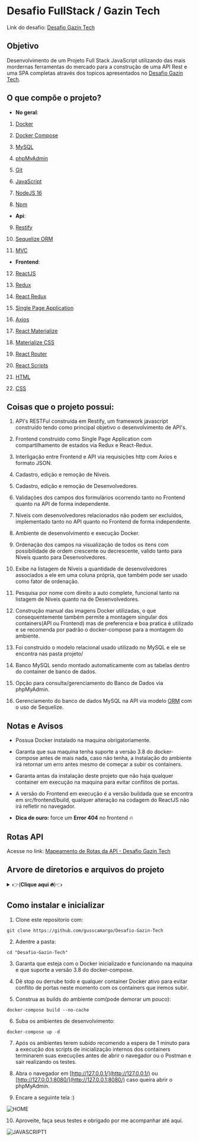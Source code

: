 
  

[Desafio Gazin Tech]:https://github.com/gazin-tech/Desafio-FullStack

  

  

# Desafio FullStack / Gazin Tech

  

  

Link do desafio: [Desafio Gazin Tech]

  

  

## Objetivo

  

  

Desenvolvimento de um Projeto Full Stack JavaScript utilizando das mais mordernas ferramentas do mercado para a construção de uma API Rest e uma SPA completas através dos topicos apresentados no [Desafio Gazin Tech].

  

  

## O que compõe o projeto?

  

- **No geral**:

  

1. [Docker](https://www.docker.com/)

  

2. [Docker Compose](https://docs.docker.com/compose/)

  

3. [MySQL](https://www.mysql.com/)

  

4. [phpMyAdmin](https://www.phpmyadmin.net/)

  

5. [Git](https://git-scm.com/)

6. [JavaScript](https://developer.mozilla.org/pt-BR/docs/Web/JavaScript)

  

7. [NodeJS 16](https://nodejs.org/en/)

  

8. [Npm](https://www.npmjs.com/)

  

  

- **Api**:

  

  

9. [Restify](http://restify.com/)

  

10. [Sequelize ORM](https://sequelize.org/v6/)

  

11. [MVC](https://www.devmedia.com.br/introducao-ao-padrao-mvc/29308)

  

  

- **Frontend**:

  

12. [ReactJS](https://pt-br.reactjs.org/)

  

13. [Redux](https://redux.js.org/)

  

14. [React Redux](https://react-redux.js.org/)

  

15. [Single Page Application](https://www.devmedia.com.br/ja-ouviu-falar-em-single-page-applications/39009)

  

16. [Axios](https://www.npmjs.com/package/axios)

  

17. [React Materialize](http://react-materialize.github.io/react-materialize/?path=/story/react-materialize--welcome)

  

18. [Materialize CSS](https://materializecss.com/)

  

19. [React Router](https://reactrouter.com/docs/en/v6/getting-started/overview)

  

20. [React Scripts](https://create-react-app.dev/)

21. [HTML](https://developer.mozilla.org/pt-BR/docs/Web/HTML)

22. [CSS](https://developer.mozilla.org/pt-BR/docs/Web/CSS)

  

  

## Coisas que o projeto possui:

  

  

1. API's RESTFul construída em Restify, um framework javascript construído tendo como principal objetivo o desenvolvimento de API's.

  

2. Frontend construido como Single Page Application com compartilhamento de estados via Redux e React-Redux.

  

3. Interligação entre Frontend e API via requisições http com Axios e formato JSON.

  

4. Cadastro, edição e remoção de Níveis.

  

5. Cadastro, edição e remoção de Desenvolvedores.

  

6. Validações dos campos dos formulários ocorrendo tanto no Frontend quanto na API de forma independente.

  

7. Níveis com desenvolvedores relacionados não podem ser excluídos, implementado tanto no API quanto no Frontend de forma independente.

  

8. Ambiente de desenvolvimento e execução Docker.

  

9. Ordenação dos campos na visualização de todos os itens com possibilidade de ordem crescente ou decrescente, valido tanto para Níveis quanto para Desenvolvedores.

  

10. Exibe na listagem de Níveis a quantidade de desenvolvedores associados a ele em uma coluna própria, que também pode ser usado como fator de ordenação.

  

11. Pesquisa por nome com direito a auto complete, funcional tanto na listagem de Níveis quanto na de Desenvolvedores.

  

12. Construção manual das imagens Docker utilizadas, o que consequentemente também permite a montagem singular dos containers(API ou Frontend) mas de preferencia e boa pratica é utilizado e se recomenda por padrão o docker-compose para a montagem do ambiente.

  

13. Foi construido o modelo relacional usado utilizado no MySQL e ele se encontra nas pasta projeto/

  

14. Banco MySQL sendo montado automaticamente com as tabelas dentro do container de banco de dados.

  

15. Opção para consulta/gerenciamento do Banco de Dados via phpMyAdmin.

  

16. Gerenciamento do banco de dados MySQL na API via modelo [ORM](https://www.devmedia.com.br/tecnicas-de-mapeamento-objeto-relacional-revista-sql-magazine-40/6980) com o uso de Sequelize.

  

  

## Notas e Avisos

  

- Possua Docker instalado na maquina obrigatoriamente.

  

- Garanta que sua maquina tenha suporte a versão 3.8 do docker-compose antes de mais nada, caso não tenha, a instalação do ambiente irá retornar um erro antes mesmo de começar a subir os containers.

  

- Garanta antas da instalação deste projeto que não haja qualquer container em execução na maquina para evitar conflitos de portas.

  

- A versão do Frontend em execução é a versão buildada que se encontra em src/frontend/build, qualquer alteração na codagem do ReactJS não irá refletir no navegador.

  

- **Dica de ouro:** force um **Error 404** no frontend 🔥

  

## Rotas API

  

  

Acesse no link: [Mapeamento de Rotas da API - Desafio Gazin Tech](https://documenter.getpostman.com/view/2302068/UVRHj3g7)


## Arvore de diretorios e arquivos do projeto
<details>
  <summary>👉(<strong>Clique aqui 🔥</strong>)👈</summary>

```
├── README.md
├── builds
│   ├── nodejs_api.Dockerfile
│   └── nodejs_frontend.Dockerfile
├── desafio
│   └── README.md
├── docker-compose.yml
├── projeto
│   ├── Modelo Relacional.mwb
│   └── Modelo Relacional.mwb.bak
├── sql
│   └── dump.sql
└── src
    ├── api
    │   ├── app.js
    │   ├── config
    │   │   └── connectionBD.js
    │   ├── controllers
    │   │   ├── desenvolvedorController.js
    │   │   └── nivelController.js
    │   ├── middleware
    │   │   └── cors.js
    │   ├── models
    │   │   ├── desenvolvedor.js
    │   │   └── nivel.js
    │   ├── package.json
    │   └── routes
    │       ├── desenvolvedor.js
    │       └── nivel.js
    └── frontend
        ├── README.md
        ├── build
        │   ├── asset-manifest.json
        │   ├── css
        │   │   └── materialize.min.css
        │   ├── index.html
        │   ├── manifest.json
        │   ├── robots.txt
        │   └── static
        │       ├── css
        │       │   ├── main.311a51d9.css
        │       │   └── main.311a51d9.css.map
        │       └── js
        │           ├── 787.774729bc.chunk.js
        │           ├── 787.774729bc.chunk.js.map
        │           ├── main.0a926070.js
        │           ├── main.0a926070.js.LICENSE.txt
        │           └── main.0a926070.js.map
        ├── package-lock.json
        ├── package.json
        ├── public
        │   ├── css
        │   │   └── materialize.min.css
        │   ├── index.html
        │   ├── manifest.json
        │   └── robots.txt
        └── src
            ├── App.jsx
            ├── bd.js
            ├── components
            │   ├── Acoes.jsx
            │   ├── AddButton.jsx
            │   ├── Content.jsx
            │   ├── Desenvolvedor
            │   │   ├── DesenvolvedorForm.jsx
            │   │   └── DesenvolvedorRowTable.jsx
            │   ├── Head.jsx
            │   ├── Header
            │   │   ├── Header.jsx
            │   │   ├── Navbar.jsx
            │   │   └── index.jsx
            │   ├── Nivel
            │   │   ├── NivelForm.jsx
            │   │   └── NivelRowTable.jsx
            │   └── Table
            │       ├── Head.jsx
            │       ├── Table.jsx
            │       └── index.jsx
            ├── index.js
            ├── pages
            │   ├── Desenvolvedor
            │   │   ├── DesenvolvedorCreate.jsx
            │   │   ├── DesenvolvedorPage.jsx
            │   │   └── index.jsx
            │   ├── Error
            │   │   ├── NotFound404Page.css
            │   │   └── NotFound404Page.jsx
            │   ├── Home.jsx
            │   └── Nivel
            │       ├── NivelCreate.jsx
            │       ├── NivelPage.jsx
            │       └── index.jsx
            ├── reportWebVitals.js
            ├── services
            │   ├── bd
            │   │   ├── desenvolvedorService.js
            │   │   └── nivelService.js
            │   └── tools
            │       ├── convertFormatTime.js
            │       ├── ordenacaoByItem.js
            │       ├── searchByString.js
            │       └── toastError.js
            └── store
                ├── features
                │   ├── desenvolvedor
                │   │   ├── delete.js
                │   │   ├── fetchById.js
                │   │   ├── index.js
                │   │   ├── post.js
                │   │   └── put.js
                │   ├── desenvolvedores
                │   │   ├── fetchAllDevs.js
                │   │   └── index.js
                │   ├── links
                │   │   └── index.js
                │   ├── niveis
                │   │   ├── fetchAllNiveis.js
                │   │   └── index.js
                │   └── nivel
                │       ├── delete.js
                │       ├── fetchById.js
                │       ├── index.js
                │       ├── post.js
                │       └── put.js
                └── store.js
```

</details>

  

  

## Como instalar e inicializar

  

  

1. Clone este repositorio com:

  

```git clone https://github.com/gusscamargo/Desafio-Gazin-Tech```

  

2. Adentre a pasta:

  

```cd "Desafio-Gazin-Tech"```

  

3. Garanta que esteja com o Docker inicializado e funcionando na maquina e que suporte a versão 3.8 do docker-compose.

  

4. Dê stop ou derrube todo e qualquer container Docker ativo para evitar conflito de portas neste momento com os containers que iremos subir.

  

5. Construa as builds do ambiente com(pode demorar um pouco):

  

```docker-compose build --no-cache```

  

6. Suba os ambientes de desenvolvimento:

  

```docker-compose up -d```

  

7. Após os ambientes terem subido recomendo a espera de 1 minuto para a execução dos scripts de inicialização internos dos containers terminarem suas execuções antes de abrir o navegador ou o Postman e sair realizando os testes.

  

8. Abra o navegador em [http://127.0.0.1/](http://127.0.0.1/) ou [http://127.0.0.1:8080/](http://127.0.0.1:8080/) caso queira abrir o phpMyAdmin.

  

9. Encare a seguinte tela :)

  

![HOME](https://i.imgur.com/6rOqAB8.png)

  

10. Aproveite, faça seus testes e obrigado por me acompanhar até aqui.

  

  

![JAVASCRIPT1](https://www.freecodecamp.org/news/content/images/2019/07/this-is-javascript.jpeg)
